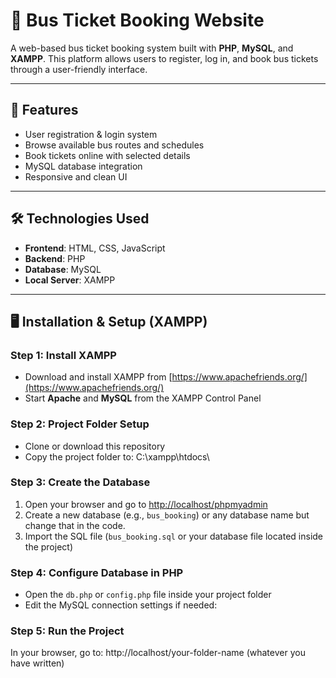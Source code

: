 # 🚌 Bus Ticket Booking Website

A web-based bus ticket booking system built with **PHP**, **MySQL**, and **XAMPP**. This platform allows users to register, log in, and book bus tickets through a user-friendly interface.

---

## 📌 Features

- User registration & login system  
- Browse available bus routes and schedules  
- Book tickets online with selected details  
- MySQL database integration  
- Responsive and clean UI  

---

## 🛠️ Technologies Used

- **Frontend**: HTML, CSS, JavaScript  
- **Backend**: PHP  
- **Database**: MySQL  
- **Local Server**: XAMPP  

---

## 🖥️ Installation & Setup (XAMPP)

### Step 1: Install XAMPP

- Download and install XAMPP from [https://www.apachefriends.org/](https://www.apachefriends.org/)
- Start **Apache** and **MySQL** from the XAMPP Control Panel

### Step 2: Project Folder Setup

- Clone or download this repository
- Copy the project folder to: C:\xampp\htdocs\

### Step 3: Create the Database

1. Open your browser and go to [http://localhost/phpmyadmin](http://localhost/phpmyadmin)
2. Create a new database (e.g., `bus_booking`) or any database name but change that in the code.
3. Import the SQL file (`bus_booking.sql` or your database file located inside the project)

### Step 4: Configure Database in PHP

- Open the `db.php` or `config.php` file inside your project folder
- Edit the MySQL connection settings if needed:

### Step 5:  Run the Project
In your browser, go to:
http://localhost/your-folder-name (whatever you have written)



